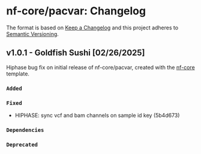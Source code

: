 # nf-core/pacvar: Changelog

The format is based on [Keep a Changelog](https://keepachangelog.com/en/1.0.0/)
and this project adheres to [Semantic Versioning](https://semver.org/spec/v2.0.0.html).

## v1.0.1 - Goldfish Sushi [02/26/2025]

Hiphase bug fix on initial release of nf-core/pacvar, created with the [nf-core](https://nf-co.re/) template.

### `Added`

### `Fixed`

- HIPHASE: sync vcf and bam channels on sample id key (5b4d673)

### `Dependencies`

### `Deprecated`
